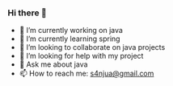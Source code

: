 ### Hi there 👋

- 🔭 I’m currently working on java
- 🌱 I’m currently learning spring
- 👯 I’m looking to collaborate on java projects
- 🤔 I’m looking for help with my project
- 💬 Ask me about java
- 📫 How to reach me: s4njua@gmail.com

<!--
**SanjuCse/SanjuCse** is a ✨ _special_ ✨ repository because its `README.md` (this file) appears on your GitHub profile.

Here are some ideas to get you started:

-->
